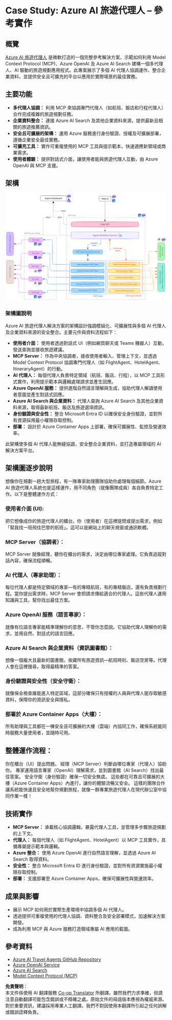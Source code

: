 <!--
CO_OP_TRANSLATOR_METADATA:
{
  "original_hash": "4d3415b9d2bf58bc69be07f945a69e07",
  "translation_date": "2025-05-20T23:34:39+00:00",
  "source_file": "09-CaseStudy/README.md",
  "language_code": "tw"
}
-->
# Case Study: Azure AI 旅遊代理人 – 參考實作

## 概覽

[Azure AI 旅遊代理人](https://github.com/Azure-Samples/azure-ai-travel-agents) 是微軟打造的一個完整參考解決方案，示範如何利用 Model Context Protocol (MCP)、Azure OpenAI 及 Azure AI Search 建構一個多代理人、AI 驅動的旅遊規劃應用程式。此專案展示了多個 AI 代理人協調運作、整合企業資料，並提供安全且可擴充的平台以應用於實際場景的最佳實務。

## 主要功能
- **多代理人協調：** 利用 MCP 來協調專門代理人（如航班、飯店和行程代理人）合作完成複雜的旅遊規劃任務。
- **企業資料整合：** 連接 Azure AI Search 及其他企業資料來源，提供最新且相關的旅遊推薦資訊。
- **安全且可擴展的架構：** 運用 Azure 服務進行身份驗證、授權及可擴展部署，遵循企業安全最佳實務。
- **可擴充工具：** 實作可重複使用的 MCP 工具與提示範本，快速適應新領域或商業需求。
- **使用者體驗：** 提供對話式介面，讓使用者能與旅遊代理人互動，由 Azure OpenAI 與 MCP 支援。

## 架構
![Architecture](https://raw.githubusercontent.com/Azure-Samples/azure-ai-travel-agents/main/docs/ai-travel-agents-architecture-diagram.png)

### 架構圖說明

Azure AI 旅遊代理人解決方案的架構設計強調模組化、可擴展性與多個 AI 代理人及企業資料來源的安全整合。主要元件與資料流程如下：

- **使用者介面：** 使用者透過對話式 UI（例如網頁聊天或 Teams 機器人）互動，發送查詢並接收旅遊建議。
- **MCP Server：** 作為中央協調者，接收使用者輸入、管理上下文，並透過 Model Context Protocol 協調專門代理人（如 FlightAgent、HotelAgent、ItineraryAgent）的行動。
- **AI 代理人：** 每個代理人負責特定領域（航班、飯店、行程），以 MCP 工具形式實作，利用提示範本與邏輯處理請求並產生回應。
- **Azure OpenAI 服務：** 提供進階自然語言理解與生成，協助代理人解讀使用者意圖並產生對話式回應。
- **Azure AI Search 與企業資料：** 代理人查詢 Azure AI Search 及其他企業資料來源，取得最新航班、飯店及旅遊選項資訊。
- **身份驗證與安全性：** 整合 Microsoft Entra ID 以確保安全身份驗證，並對所有資源採用最小權限存取控制。
- **部署：** 設計於 Azure Container Apps 上部署，確保可擴展性、監控及營運效率。

此架構使多個 AI 代理人能無縫協調，安全整合企業資料，並打造專屬領域的 AI 解決方案平台。

## 架構圖逐步說明
想像你在規劃一趟大型旅程，有一隊專家助理團隊協助你處理每個細節。Azure AI 旅遊代理人系統也是這樣運作，用不同角色（就像團隊成員）各自負責特定工作。以下是整體運作方式：

### 使用者介面 (UI):
把它想像成你的旅遊代理人的櫃台。你（使用者）在這裡提問或提出需求，例如「幫我找一班飛往巴黎的航班」。這可以是網站上的聊天視窗或通訊軟體。

### MCP Server（協調者）：
MCP Server 就像經理，聽你在櫃台的需求，決定由哪位專家處理。它負責追蹤對話內容，確保流程順暢。

### AI 代理人（專家助理）：
每位代理人都是特定領域的專家—有的專精航班，有的專精飯店，還有負責規劃行程。當你提出需求時，MCP Server 會把請求傳給適合的代理人。這些代理人運用知識與工具，幫你找出最佳方案。

### Azure OpenAI 服務（語言專家）：
就像有位語言專家能精準理解你的意思，不管你怎麼說。它協助代理人理解你的需求，並用自然、對話式的語言回應。

### Azure AI Search 與企業資料（資訊圖書館）：
想像一個龐大且最新的圖書館，收藏所有旅遊資訊—航班時刻、飯店空房等。代理人會在這裡搜尋，取得最精準的答案。

### 身份驗證與安全性（安全守衛）：
就像保全檢查誰能進入特定區域，這部分確保只有授權的人員與代理人能存取敏感資料，保障你的資訊安全與隱私。

### 部署於 Azure Container Apps（大樓）：
所有助理與工具都在一棟安全且可擴展的大樓（雲端）內協同工作，確保系統能同時服務大量使用者，並隨時可用。

## 整體運作流程：

你在櫃台（UI）提出問題。
經理（MCP Server）判斷由哪位專家（代理人）協助你。
專家運用語言專家（OpenAI）理解需求，並到圖書館（AI Search）找出最佳答案。
安全守衛（身份驗證）確保一切安全無虞。
這些都在可靠且可擴展的大樓（Azure Container Apps）內進行，讓你的體驗流暢又安全。
這樣的團隊合作讓系統能快速且安全地幫你規劃旅程，就像一群專業旅遊代理人在現代辦公室中協同作業一樣！

## 技術實作
- **MCP Server：** 承載核心協調邏輯，暴露代理人工具，並管理多步驟旅遊規劃的上下文。
- **代理人：** 每個代理人（如 FlightAgent、HotelAgent）以 MCP 工具實作，具備專屬提示範本與邏輯。
- **Azure 整合：** 使用 Azure OpenAI 進行自然語言理解，並透過 Azure AI Search 取得資料。
- **安全性：** 整合 Microsoft Entra ID 進行身份驗證，並對所有資源實施最小權限存取控制。
- **部署：** 支援部署至 Azure Container Apps，確保可擴展性與營運效率。

## 成果與影響
- 展示 MCP 如何用於實際生產環境中協調多個 AI 代理人。
- 透過提供可重複使用的代理人協調、資料整合及安全部署模式，加速解決方案開發。
- 成為利用 MCP 與 Azure 服務打造領域專屬 AI 應用的藍圖。

## 參考資料
- [Azure AI Travel Agents GitHub Repository](https://github.com/Azure-Samples/azure-ai-travel-agents)
- [Azure OpenAI Service](https://azure.microsoft.com/en-us/products/ai-services/openai-service/)
- [Azure AI Search](https://azure.microsoft.com/en-us/products/ai-services/ai-search/)
- [Model Context Protocol (MCP)](https://modelcontextprotocol.io/)

**免責聲明**：  
本文件係使用 AI 翻譯服務 [Co-op Translator](https://github.com/Azure/co-op-translator) 所翻譯。雖然我們力求準確，但請注意自動翻譯可能包含錯誤或不精確之處。原始文件的母語版本應視為權威來源。對於重要資訊，建議採用專業人工翻譯。我們不對因使用本翻譯所引起之任何誤解或錯誤詮釋負責。